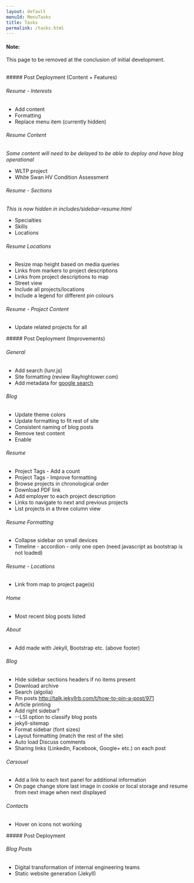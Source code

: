 ```yaml
---
layout: default
menuId: MenuTasks
title: Tasks
permalink: /tasks.html
---
```

<div class="alert alert-warning">
  <div class="">
    <h4 class="alert-heading">Note: </h4>
    <!--
    <h5 class="alert-subheading">Page not found</h5>
    -->
    <p class="">This page to be removed at the conclusion of initial development.</p>
    <!--
    <a href="#" class="card-link">Card link</a>
    <a href="#" class="card-link">Another link</a>
    -->
  </div>
</div>

<br>

<div class="container">
<div class="row">

<div class="col-md-4">
<div markdown="1">
##### Post Deployment (Content + Features)

###### Resume - Interests
- Add content
- Formatting
- Replace menu item (currently hidden)

###### Resume Content
*Some content will need to be delayed to be able to deploy and have blog operational*

- WLTP project
- White Swan HV Condition Assessment

###### Resume - Sections
*This is now hidden in includes/sidebar-resume.html*
- Specialties
- Skills
- Locations

###### Resume Locations
- Resize map height based on media queries
- Links from markers to project descriptions
- Links from project descriptions to map
- Street view
- Include all projects/locations
- Include a legend for different pin colours

###### Resume - Project Content
- Update related projects for all


</div>
</div>

<div class="col-md-4">
<div markdown="1">
##### Post Deployment (Improvements)

###### General
- Add search (lunr.js)
- Site formatting (review Rayhightower.com)
- Add metadata for [google search](https://support.google.com/webmasters/answer/79812?hl=en)

###### Blog
- Update theme colors
- Update formatting to fit rest of site
- Consistent naming of blog posts
- Remove test content
- Enable

###### Resume
- Project Tags - Add a count
- Project Tags - Improve formatting
- Browse projects in chronological order
- Download PDF link
- Add employer to each project description
- Links to navigate to next and previous projects
- List projects in a three column view

###### Resume Formatting
- Collapse sidebar on small devices
- Timeline - accordion - only one open (need javascript as bootstrap is not loaded)

###### Resume - Locations
- Link from map to project page(s)

###### Home
- Most recent blog posts listed

###### About
- Add made with Jekyll, Bootstrap etc. (above footer)

###### Blog
- Hide sidebar sections headers if no items present
- Download archive
- Search (algolia)
- Pin posts http://talk.jekyllrb.com/t/how-to-pin-a-post/971
- Article printing
- Add right sidebar?
- --LSI option to classify blog posts
- jekyll-sitemap
- Format sidebar (font sizes)
- Layout formatting (match the rest of the site)
- Auto load Discuss comments
- Sharing links (Linkedin, Facebook, Google+ etc.) on each post

###### Carsouel
- Add a link to each text panel for additional information
- On page change store last image in cookie or local storage and resume from next image when next displayed

###### Contacts
- Hover on icons not working

</div>
</div>

<div class="col-md-4">            
<div markdown="1">
##### Post Deployment

###### Blog Posts
- Digital transformation of internal engineering teams
- Static website generation (Jekyll)


</div>
</div>


</div>
</div>
